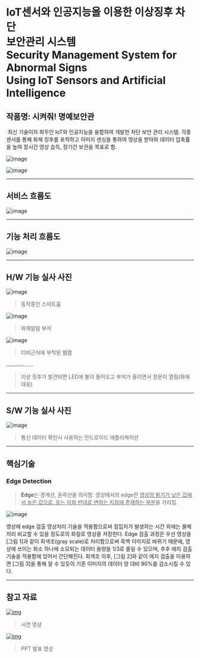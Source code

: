 # IoT센서와 인공지능을 이용한 이상징후 차단<br> 보안관리 시스템 <br> Security Management System for Abnormal Signs<br> Using IoT Sensors and Artificial Intelligence

## 작품명: 시켜줘! 명예보안관

​	최신 기술이자 화두인 IoT와 인공지능을 융합하여 개발한 차단 보안 관리 시스템. 각종 센서를 통해 화재 징후를 포착하고 이미지 센싱을 통하여 영상을 받아와 데이터 압축률을 높여 장시간 영상 습득, 장기간 보관을 목표로 함.

![image](https://user-images.githubusercontent.com/77868828/114572459-78384f00-9cb2-11eb-820e-78366b1fe138.png)

![image](https://user-images.githubusercontent.com/77868828/114572267-4c1cce00-9cb2-11eb-801c-09b30cf40a62.png)







------

## 서비스 흐름도

![image](https://user-images.githubusercontent.com/77868828/119845390-2c7cf480-bf44-11eb-9813-8a8535c9585c.png)







------

## 기능 처리 흐름도

![image](https://user-images.githubusercontent.com/77868828/119845470-3ef72e00-bf44-11eb-8401-3d5ac6b2925f.png)







------

## H/W 기능 실사 사진


![image](https://user-images.githubusercontent.com/77868828/119847326-d9a43c80-bf45-11eb-8664-a539403521a6.png) 

> 동작중인 스마트홈



![image](https://user-images.githubusercontent.com/77868828/119847677-24be4f80-bf46-11eb-8f94-e87c59a8c0e7.png) 

> 화재알람 부저



![image](https://user-images.githubusercontent.com/77868828/119847221-c3967c00-bf45-11eb-9fd6-26bdd009140a.png) 

> 티비근처에 부착된 웹캠



<img src="https://user-images.githubusercontent.com/77868828/119845640-68b05500-bf44-11eb-973f-c5fef1f95cad.jpg" alt="KakaoTalk_20201026_183042461_02" style="zoom: 20%;" /> 
<img src="https://user-images.githubusercontent.com/77868828/119845683-72d25380-bf44-11eb-859a-2a2f3356bde0.jpg" alt="이상징후사진" style="zoom: 20%;" /> 

> 이상 징후가 발견되면 LED에 불이 들어오고 부저가 울리면서 창문이 열림(화재대응)







------

## S/W 기능 실사 사진

![image](https://user-images.githubusercontent.com/77868828/119925316-2de40680-bfb0-11eb-8c59-8f09e212fe36.png)

> 통신 데이터 확인시 사용하는 안드로이드 애플리케이션





------

## 핵심기술

### Edge Detection

> **Edge**는 경계선, 윤곽선을 의미함. 영상에서의 edge란 <u>영상의 밝기가 낮은 값에서 높은 값으로, 또는 이와 반대로 변하는 지점에 존재하는 부분</u>을 가리킴.

![image](https://user-images.githubusercontent.com/77868828/119957013-a791e980-bfdc-11eb-89f6-5306f2955637.png)


영상에 edge 검출 영상처리 기술을 적용함으로써 침입자가 발생하는 시간 외에는 물체끼리 비교할 수 있을 정도로의 화질로 영상을 저장한다. Edge 검출 과정은 우선 영상을 [그림 1]과 같이 회색조(gray scale)로 처리함으로써 흑백 이미지로 바뀌기 때문에, 영상에 쓰이는 화소 하나에 소모되는 데이터 용량을 1/3로 줄일 수 있으며, 추후 에지 검출 기술을 적용함에 있어서 간단해진다. 회색조 이후, [그림 2]와 같이 에지 검출을 이용하면 [그림 3]을 통해 알 수 있듯이 기존 이미지의 데이터 양 대비 90%를 감소시킬 수 있다.

------

## 참고 자료

[![img](https://i.ytimg.com/vi/y4LqNpQbxbw/hq720.jpg?sqp=-oaymwEcCOgCEMoBSFXyq4qpAw4IARUAAIhCGAFwAcABBg==&rs=AOn4CLDHUW2RGRINR3dTIt5sT1Ii6WRG6A)](https://youtu.be/y4LqNpQbxbw)

> 시연 영상





[![img](https://i.ytimg.com/vi/Yr7IuwVMAO8/hq720.jpg?sqp=-oaymwEcCOgCEMoBSFXyq4qpAw4IARUAAIhCGAFwAcABBg==&rs=AOn4CLBsZxYDN1EV8PYESmjVOkEOtZnq1g)](https://youtu.be/Yr7IuwVMAO8)

> PPT 발표 영상

